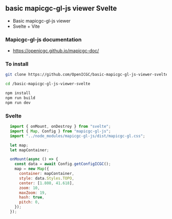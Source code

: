 ## basic mapicgc-gl-js viewer Svelte

  * Basic mapicgc-gl-js viewer
  * Svelte + Vite

### Mapicgc-gl-js documentation

  * https://openicgc.github.io/mapicgc-doc/

### To install

```bash
git clone https://github.com/OpenICGC/basic-mapicgc-gl-js-viewer-svelte.git

cd /basic-mapicgc-gl-js-viewer-svelte

npm install
npm run build
npm run dev

```

### Svelte

```javascript
  import { onMount, onDestroy } from "svelte";
  import { Map, Config } from "mapicgc-gl-js";
  import "../node_modules/mapicgc-gl-js/dist/mapicgc-gl.css";

  let map;
  let mapContainer;

  onMount(async () => {
    const data = await Config.getConfigICGC();
    map = new Map({
      container: mapContainer,
      style: data.Styles.TOPO,
      center: [1.808, 41.618],
      zoom: 10,
      maxZoom: 19,
      hash: true,
      pitch: 0,
    });
  });

```